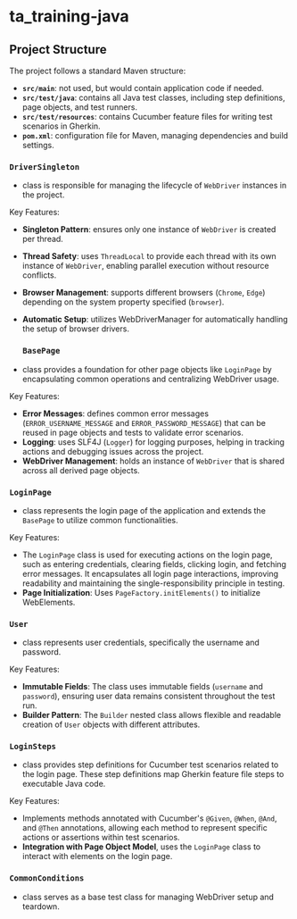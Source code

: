 # ta_training-java

## Project Structure

The project follows a standard Maven structure:

- **`src/main`**: not used, but would contain application code if needed.
- **`src/test/java`**: contains all Java test classes, including step definitions, page objects, and test runners.
- **`src/test/resources`**: contains Cucumber feature files for writing test scenarios in Gherkin.
- **`pom.xml`**: configuration file for Maven, managing dependencies and build settings.
 
### `DriverSingleton` 
- class is responsible for managing the lifecycle of `WebDriver` instances in the project.

Key Features:
- **Singleton Pattern**: ensures only one instance of `WebDriver` is created per thread.
- **Thread Safety**: uses `ThreadLocal` to provide each thread with its own instance of `WebDriver`, enabling parallel execution without resource conflicts.
- **Browser Management**: supports different browsers (`Chrome`, `Edge`) depending on the system property specified (`browser`).
- **Automatic Setup**: utilizes WebDriverManager for automatically handling the setup of browser drivers.



  ### `BasePage`

- class provides a foundation for other page objects like `LoginPage` by encapsulating common operations and centralizing WebDriver usage.

Key Features:
- **Error Messages**: defines common error messages (`ERROR_USERNAME_MESSAGE` and `ERROR_PASSWORD_MESSAGE`) that can be reused in page objects and tests to validate error scenarios.
- **Logging**: uses SLF4J (`Logger`) for logging purposes, helping in tracking actions and debugging issues across the project.
- **WebDriver Management**: holds an instance of `WebDriver` that is shared across all derived page objects.

### `LoginPage`

- class represents the login page of the application and extends the `BasePage` to utilize common functionalities.

Key Features:

- The `LoginPage` class is used for executing actions on the login page, such as entering credentials, clearing fields, clicking login, and fetching error messages. It encapsulates all login page interactions, improving readability and maintaining the single-responsibility principle in testing.
- **Page Initialization**: Uses `PageFactory.initElements()` to initialize WebElements.

### `User`

- class represents user credentials, specifically the username and password.

Key Features:
- **Immutable Fields**: The class uses immutable fields (`username` and `password`), ensuring user data remains consistent throughout the test run.
- **Builder Pattern**: The `Builder` nested class allows flexible and readable creation of `User` objects with different attributes.

### `LoginSteps`

- class provides step definitions for Cucumber test scenarios related to the login page. These step definitions map Gherkin feature file steps to executable Java code.

Key Features:
- Implements methods annotated with Cucumber's `@Given`, `@When`, `@And`, and `@Then` annotations, allowing each method to represent specific actions or assertions within test scenarios.
- **Integration with Page Object Model**, uses the `LoginPage` class to interact with elements on the login page.

### `CommonConditions`

- class serves as a base test class for managing WebDriver setup and teardown.
